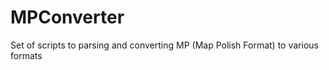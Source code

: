 MPConverter
===========

Set of scripts to parsing and converting MP (Map Polish Format) to various formats
